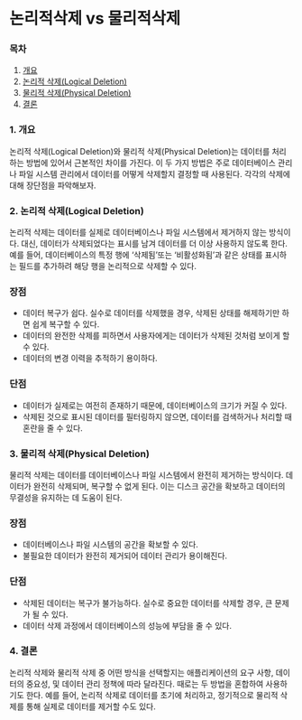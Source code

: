 # 논리적삭제 vs 물리적삭제

### 목차

1. [개요](#1-개요)
2. [논리적 삭제(Logical Deletion)](#2-논리적-삭제logical-deletion)
3. [물리적 삭제(Physical Deletion)](#3-물리적-삭제physical-deletion)
4. [결론](#4-결론)

### 1. 개요

논리적 삭제(Logical Deletion)와 물리적 삭제(Physical Deletion)는 데이터를 처리하는 방법에 있어서 근본적인 차이를 가진다. 이 두 가지 방법은 주로 데이터베이스 관리나 파일 시스템 관리에서 데이터를 어떻게 삭제할지 결정할 때 사용된다. 각각의 삭제에 대해 장단점을 파악해보자.

### 2. 논리적 삭제(Logical Deletion)

논리적 삭제는 데이터를 실제로 데이터베이스나 파일 시스템에서 제거하지 않는 방식이다. 대신, 데이터가 삭제되었다는 표시를 남겨 데이터를 더 이상 사용하지 않도록 한다. 예를 들어, 데이터베이스의 특정 행에 ‘삭제됨’또는 ‘비활성화됨’과 같은 상태를 표시하는 필드를 추가하려 해당 행을 논리적으로 삭제할 수 있다.

### 장점

- 데이터 복구가 쉽다. 실수로 데이터를 삭제했을 경우, 삭제된 상태를 해제하기만 하면 쉽게 복구할 수 있다.
- 데이터의 완전한 삭제를 피하면서 사용자에게는 데이터가 삭제된 것처럼 보이게 할 수 있다.
- 데이터의 변경 이력을 추적하기 용이하다.

### 단점

- 데이터가 실제로는 여전히 존재하기 때문에, 데이터베이스의 크기가 커질 수 있다.
- 삭제된 것으로 표시된 데이터를 필터링하지 않으면, 데이터를 검색하거나 처리할 때 혼란을 줄 수 있다.

### 3. 물리적 삭제(Physical Deletion)

물리적 삭제는 데이터를 데이터베이스나 파일 시스템에서 완전히 제거하는 방식이다. 데이터가 완전히 삭제되며, 복구할 수 없게 된다. 이는 디스크 공간을 확보하고 데이터의 무결성을 유지하는 데 도움이 된다.

### 장점

- 데이터베이스나 파일 시스템의 공간을 확보할 수 있다.
- 불필요한 데이터가 완전히 제거되어 데이터 관리가 용이해진다.

### 단점

- 삭제된 데이터는 복구가 불가능하다. 실수로 중요한 데이터를 삭제할 경우, 큰 문제가 될 수 있다.
- 데이터 삭제 과정에서 데이터베이스의 성능에 부담을 줄 수 있다.

### 4. 결론

논리적 삭제와 물리적 삭제 중 어떤 방식을 선택할지는 애플리케이션의 요구 사항, 데이터의 중요성, 및 데이터 관리 정책에 따라 달라진다. 때로는 두 방법을 혼합하여 사용하기도 한다. 예를 들어, 논리적 삭제로 데이터를 초기에 처리하고, 정기적으로 물리적 삭제를 통해 실제로 데이터를 제거할 수도 있다.
